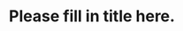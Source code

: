 ---
title: "Please fill in title here."
date:
description: "Please fill in description here."
categories: french-news
lang: "fr"
permalink: /fr/:categories/:year/:month/:day/:title.html
---